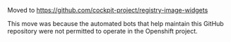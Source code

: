Moved to https://github.com/cockpit-project/registry-image-widgets

This move was because the automated bots that help maintain this GitHub
repository were not permitted to operate in the Openshift project.
